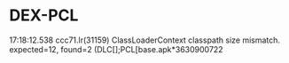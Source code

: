 # DEX-PCL
17:18:12.538 ccc71.lr(31159) ClassLoaderContext classpath size mismatch. expected=12, found=2 (DLC[];PCL[base.apk*3630900722
